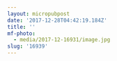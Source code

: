 ```yaml
---
layout: micropubpost
date: '2017-12-28T04:42:19.184Z'
title: ''
mf-photo:
  - media/2017-12-16931/image.jpg
slug: '16939'
---
```


